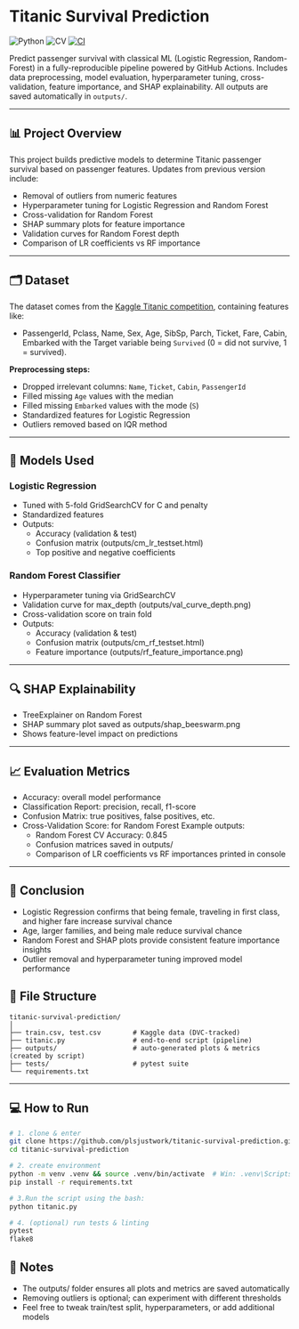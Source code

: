 # Titanic Survival Prediction
![Python](https://img.shields.io/badge/python-3.12-blue)
![CV](https://img.shields.io/badge/CV-0.845-blue.svg)
[![CI](https://github.com/plsjustwork/titanic-survival-prediction/workflows/CI/badge.svg)](https://github.com/plsjustwork/titanic-survival-prediction/actions)

Predict passenger survival with classical ML (Logistic Regression, Random-Forest) in a fully-reproducible pipeline powered by GitHub Actions. Includes data preprocessing, model evaluation, hyperparameter tuning, cross-validation, feature importance, and SHAP explainability. All outputs are saved automatically in `outputs/`.

---

## 📊 Project Overview

This project builds predictive models to determine Titanic passenger survival based on passenger features.
Updates from previous version include:

- Removal of outliers from numeric features
- Hyperparameter tuning for Logistic Regression and Random Forest
- Cross-validation for Random Forest
- SHAP summary plots for feature importance
- Validation curves for Random Forest depth
- Comparison of LR coefficients vs RF importance
  
---

## 🗂 Dataset

The dataset comes from the [Kaggle Titanic competition](https://www.kaggle.com/c/titanic/data), containing features like:

- PassengerId, Pclass, Name, Sex, Age, SibSp, Parch, Ticket, Fare, Cabin, Embarked with the Target variable being `Survived` (0 = did not survive, 1 = survived).

**Preprocessing steps:**

- Dropped irrelevant columns: `Name`, `Ticket`, `Cabin`, `PassengerId`
- Filled missing `Age` values with the median
- Filled missing `Embarked` values with the mode (`S`)
- Standardized features for Logistic Regression
- Outliers removed based on IQR method

---

## 🧠 Models Used

### Logistic Regression

- Tuned with 5-fold GridSearchCV for C and penalty
- Standardized features
- Outputs:
  - Accuracy (validation & test)
  - Confusion matrix (outputs/cm_lr_testset.html)
  - Top positive and negative coefficients

### Random Forest Classifier

- Hyperparameter tuning via GridSearchCV
- Validation curve for max_depth (outputs/val_curve_depth.png)
- Cross-validation score on train fold
- Outputs:
  - Accuracy (validation & test)
  - Confusion matrix (outputs/cm_rf_testset.html)
  - Feature importance (outputs/rf_feature_importance.png)
  
---

## 🔍 SHAP Explainability

- TreeExplainer on Random Forest
- SHAP summary plot saved as outputs/shap_beeswarm.png
- Shows feature-level impact on predictions
  
---

## 📈 Evaluation Metrics

- Accuracy: overall model performance
- Classification Report: precision, recall, f1-score
- Confusion Matrix: true positives, false positives, etc.
- Cross-Validation Score: for Random Forest
Example outputs:
  - Random Forest CV Accuracy: 0.845
  - Confusion matrices saved in outputs/
  - Comparison of LR coefficients vs RF importances printed in console
  
---

## 📝 Conclusion
- Logistic Regression confirms that being female, traveling in first class, and higher fare increase survival chance
- Age, larger families, and being male reduce survival chance
- Random Forest and SHAP plots provide consistent feature importance insights
- Outlier removal and hyperparameter tuning improved model performance

## 📂 File Structure
```
titanic-survival-prediction/
│
├── train.csv, test.csv        # Kaggle data (DVC-tracked)
├── titanic.py                 # end-to-end script (pipeline)
├── outputs/                   # auto-generated plots & metrics (created by script)
├── tests/                     # pytest suite
└── requirements.txt
```
---

## 💻 How to Run

```bash
# 1. clone & enter
git clone https://github.com/plsjustwork/titanic-survival-prediction.git
cd titanic-survival-prediction

# 2. create environment
python -m venv .venv && source .venv/bin/activate  # Win: .venv\Scripts\activate
pip install -r requirements.txt

# 3.Run the script using the bash:
python titanic.py

# 4. (optional) run tests & linting
pytest
flake8
```
## 📌 Notes

- The outputs/ folder ensures all plots and metrics are saved automatically
- Removing outliers is optional; can experiment with different thresholds
- Feel free to tweak train/test split, hyperparameters, or add additional models
